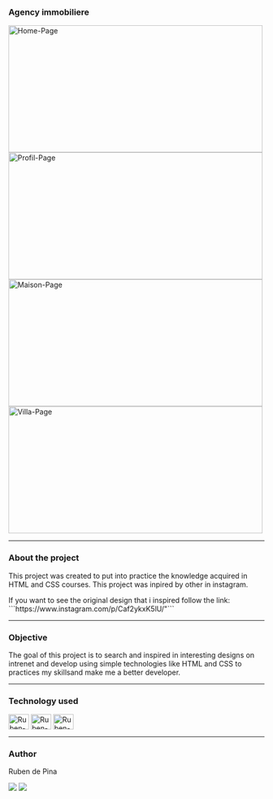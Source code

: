 <h3>Agency immobiliere</h3> 
<div style="display: inline_block">
    <img align="center" alt="Home-Page" height="250" width="500" src="https://user-images.githubusercontent.com/75695011/161028792-862e6cc0-ed85-48e9-8b97-cbf88796624a.png">
    <img align="center" alt="Profil-Page" height="250" width="500" src="https://user-images.githubusercontent.com/75695011/161027461-0dd6edaa-f5d2-42fe-aa95-e79b7c8f9ea0.png">
    <img align="center" alt="Maison-Page" height="250" width="500" src="https://user-images.githubusercontent.com/75695011/161027141-3aad2b01-6c87-4df6-87ce-926584548706.png">
    <img align="center" alt="Villa-Page" height="250" width="500" src="https://user-images.githubusercontent.com/75695011/161027743-5003ab43-de1a-4c25-bcaa-cd53e91f71e5.png">
<hr>

<h3>About the project</h3>
<p>This project was created to put into practice the knowledge acquired in HTML and CSS courses. This project was inpired by other in instagram.</p>   

<p>If you want to see the original design that i inspired follow the link: 
```https://www.instagram.com/p/Caf2ykxK5lU/"```</p>
<hr>

<h3>Objective</h3> 
<p>The goal of this project is to search and inspired in interesting designs on intrenet and develop using simple technologies like HTML and CSS to practices my skillsand make me a better developer.</p>
<hr>

<h3>Technology used</h3>
<p><div style="display: inline_block">
  <img align="center" alt="Ruben-git" height="30" width="40" src="https://cdn.jsdelivr.net/gh/devicons/devicon/icons/git/git-original.svg" />
  <img align="center" alt="Ruben-HTML" height="30" width="40" src="https://raw.githubusercontent.com/devicons/devicon/master/icons/html5/html5-original.svg">
  <img align="center" alt="Ruben-CSS" height="30" width="40" src="https://raw.githubusercontent.com/devicons/devicon/master/icons/css3/css3-original.svg">
</div></p>
<hr>

 <h3>Author</h3> 
<p>Ruben de Pina</p>
<p><div>
    <a href = "mailto:rubenpina758@gmail.com"><img src="https://img.shields.io/badge/-Gmail-%23333?style=for-the-badge&logo=gmail&logoColor=white" target="_blank"></a>
   <a href="https://www.linkedin.com/in/ruben-pina-3851b4235/" target="_blank"><img src="https://img.shields.io/badge/-LinkedIn-%230077B5?style=for-the-badge&logo=linkedin&logoColor=white" target="_blank"></a> 
</div></p>
